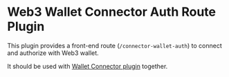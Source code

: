 # Web3 Wallet Connector Auth Route Plugin

This plugin provides a front-end route (`/connector-wallet-auth`) to connect and authorize with Web3 wallet.

It should be used with [Wallet Connector plugin](https://github.com/apache/incubator-answer-plugins/tree/main/connector-wallet) together.
